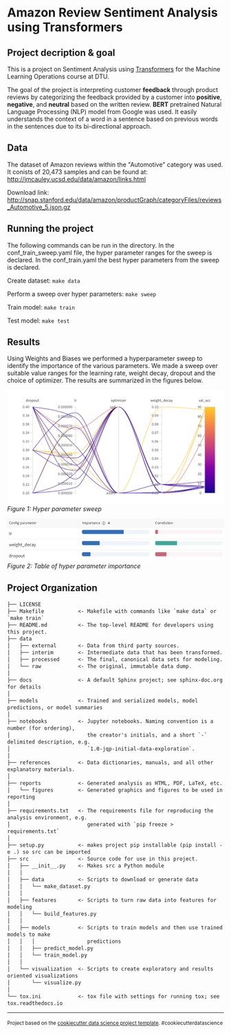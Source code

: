 # Amazon Review Sentiment Analysis using Transformers

## Project decription & goal

This is a project on Sentiment Analysis using [Transformers](https://github.com/huggingface/transformers) for the Machine Learning Operations course at DTU. 

The goal of the project is interpreting customer __feedback__ through product reviews by categorizing the feedback provided by a customer into __positive__, __negative__, and __neutral__ based on the written review. __BERT__ pretrained Natural Language Processing (NLP) model from Google was used. It easily understands the context of a word in a sentence based on previous words in the sentences due to its bi-directional approach.

## Data
The dataset of Amazon reviews within the "Automotive" category was used. It conists of 20,473 samples and can be found at:
http://jmcauley.ucsd.edu/data/amazon/links.html

Download link:
http://snap.stanford.edu/data/amazon/productGraph/categoryFiles/reviews_Automotive_5.json.gz

## Running the project
The following commands can be run in the directory. In the conf_train_sweep.yaml file, the hyper parameter ranges for the sweep is declared. In the conf_train.yaml the best hyper parameters from the sweep is declared.

Create dataset:
`make data`

Perform a sweep over hyper parameters:
`make sweep`

Train model:
`make train`

Test model:
`make test`

## Results
Using Weights and Biases we performed a hyperparameter sweep to identify the importance of the various parameters. We made a sweep over suitable value ranges for the learning rate, weight decay, dropout and the choice of optimizer. The results are summarized in the figures below.

![Figure 1](https://github.com/MadsBirch/mlops-sentiment-analysis/blob/master/reports/figures/sweep.png?raw=true) <br />
*Figure 1: Hyper parameter sweep*

![Figure 2](https://github.com/MadsBirch/mlops-sentiment-analysis/blob/master/reports/figures/param_importance.png?raw=true) <br />
*Figure 2: Table of hyper parameter importance*



Project Organization
------------

    ├── LICENSE
    ├── Makefile           <- Makefile with commands like `make data` or `make train`
    ├── README.md          <- The top-level README for developers using this project.
    ├── data
    │   ├── external       <- Data from third party sources.
    │   ├── interim        <- Intermediate data that has been transformed.
    │   ├── processed      <- The final, canonical data sets for modeling.
    │   └── raw            <- The original, immutable data dump.
    │
    ├── docs               <- A default Sphinx project; see sphinx-doc.org for details
    │
    ├── models             <- Trained and serialized models, model predictions, or model summaries
    │
    ├── notebooks          <- Jupyter notebooks. Naming convention is a number (for ordering),
    │                         the creator's initials, and a short `-` delimited description, e.g.
    │                         `1.0-jqp-initial-data-exploration`.
    │
    ├── references         <- Data dictionaries, manuals, and all other explanatory materials.
    │
    ├── reports            <- Generated analysis as HTML, PDF, LaTeX, etc.
    │   └── figures        <- Generated graphics and figures to be used in reporting
    │
    ├── requirements.txt   <- The requirements file for reproducing the analysis environment, e.g.
    │                         generated with `pip freeze > requirements.txt`
    │
    ├── setup.py           <- makes project pip installable (pip install -e .) so src can be imported
    ├── src                <- Source code for use in this project.
    │   ├── __init__.py    <- Makes src a Python module
    │   │
    │   ├── data           <- Scripts to download or generate data
    │   │   └── make_dataset.py
    │   │
    │   ├── features       <- Scripts to turn raw data into features for modeling
    │   │   └── build_features.py
    │   │
    │   ├── models         <- Scripts to train models and then use trained models to make
    │   │   │                 predictions
    │   │   ├── predict_model.py
    │   │   └── train_model.py
    │   │
    │   └── visualization  <- Scripts to create exploratory and results oriented visualizations
    │       └── visualize.py
    │
    └── tox.ini            <- tox file with settings for running tox; see tox.readthedocs.io


--------

<p><small>Project based on the <a target="_blank" href="https://drivendata.github.io/cookiecutter-data-science/">cookiecutter data science project template</a>. #cookiecutterdatascience</small></p>
